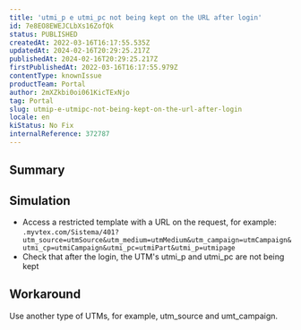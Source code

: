 ```yaml
---
title: 'utmi_p e utmi_pc not being kept on the URL after login'
id: 7e8EO8EWEJCLbXs16ZofQk
status: PUBLISHED
createdAt: 2022-03-16T16:17:55.535Z
updatedAt: 2024-02-16T20:29:25.217Z
publishedAt: 2024-02-16T20:29:25.217Z
firstPublishedAt: 2022-03-16T16:17:55.979Z
contentType: knownIssue
productTeam: Portal
author: 2mXZkbi0oi061KicTExNjo
tag: Portal
slug: utmip-e-utmipc-not-being-kept-on-the-url-after-login
locale: en
kiStatus: No Fix
internalReference: 372787
---
```


## Summary



## Simulation


- Access a restricted template with a URL on the request, for example: `.myvtex.com/Sistema/401?utm_source=utmSource&utm_medium=utmMedium&utm_campaign=utmCampaign&utmi_cp=utmiCampaign&utmi_pc=utmiPart&utmi_p=utmipage`
- Check that after the login, the UTM's utmi_p and utmi_pc are not being kept



## Workaround


Use another type of UTMs, for example, utm_source and umt_campaign.


